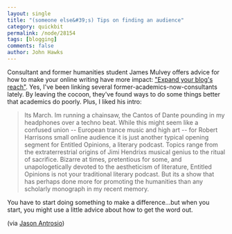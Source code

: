 ```yaml
---
layout: single 
title: "(someone else&#39;s) Tips on finding an audience" 
category: quickbit
permalink: /node/28154
tags: [blogging] 
comments: false 
author: John Hawks 
---
```



Consultant and former humanities student James Mulvey offers advice for how to make your online writing have more impact: <a href="http://www.insidehighered.com/advice/2011/09/23/mulvey_essay_on_how_to_expand_reach_of_academic_blog%20#Comments">"Expand your blog's reach"</a>. Yes, I've been linking several former-academics-now-consultants lately. By leaving the cocoon, they've found ways to do some things better that academics do poorly. Plus, I liked his intro: 

<blockquote>Its March. Im running a chainsaw, the Cantos of Dante pounding in my headphones over a techno beat. While this might seem like a confused union -- European trance music and high art -- for Robert Harrisons small online audience it is just another typical opening segment for Entitled Opinions, a literary podcast. Topics range from the extraterrestrial origins of Jimi Hendrixs musical genius to the ritual of sacrifice. Bizarre at times, pretentious for some, and unapologetically devoted to the aestheticism of literature, Entitled Opinions is not your traditional literary podcast. But its a show that has perhaps done more for promoting the humanities than any scholarly monograph in my recent memory.</blockquote>

You have to start doing something to make a difference...but when you start, you might use a little advice about how to get the word out. 

(via <a href="http://www.anthropologiesproject.org/2011/09/from-stares-to-shares-taking.html">Jason Antrosio</a>)


